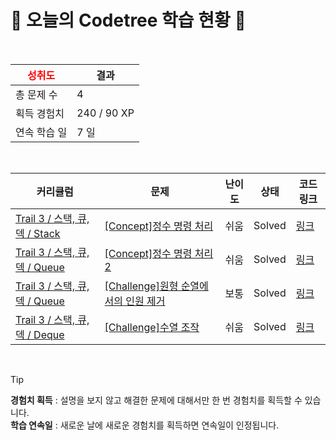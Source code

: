 # 🌲 오늘의 Codetree 학습 현황 🌲

<br />

| <span style="color:red;display:block;text-align:center;"> **성취도**</span> | 결과 |
|---|---|
| 총 문제 수 | 4 |
| 획득 경험치 | 240 / 90 XP |
| 연속 학습 일 | 7 일 |

<br />

|커리큘럼|문제|난이도|상태|코드 링크|
|---|---|---|---|---|
|[Trail 3 / 스택, 큐, 덱 / Stack](https://https://en.codetree.ai/trail-info/novice-high/)|[[Concept]정수 명령 처리](https://https://en.codetree.ai/trails/complete/curated-cards/intro-process-numeric-commands/)|쉬움|Solved|[링크](https://github.com/ljw092601/codetree-TILs/blob/main/250107/%EC%A0%95%EC%88%98%20%EB%AA%85%EB%A0%B9%20%EC%B2%98%EB%A6%AC/process-numeric-commands.cpp)|
|[Trail 3 / 스택, 큐, 덱 / Queue](https://https://en.codetree.ai/trail-info/novice-high/)|[[Concept]정수 명령 처리 2](https://https://en.codetree.ai/trails/complete/curated-cards/intro-process-numeric-commands-2/)|쉬움|Solved|[링크](https://github.com/ljw092601/codetree-TILs/blob/main/250107/%EC%A0%95%EC%88%98%20%EB%AA%85%EB%A0%B9%20%EC%B2%98%EB%A6%AC%202/process-numeric-commands-2.cpp)|
|[Trail 3 / 스택, 큐, 덱 / Queue](https://https://en.codetree.ai/trail-info/novice-high/)|[[Challenge]원형 순열에서의 인원 제거](https://https://en.codetree.ai/trails/complete/curated-cards/challenge-josephus-permutations/)|보통|Solved|[링크](https://github.com/ljw092601/codetree-TILs/blob/main/250107/%EC%9B%90%ED%98%95%20%EC%88%9C%EC%97%B4%EC%97%90%EC%84%9C%EC%9D%98%20%EC%9D%B8%EC%9B%90%20%EC%A0%9C%EA%B1%B0/josephus-permutations.cpp)|
|[Trail 3 / 스택, 큐, 덱 / Deque](https://https://en.codetree.ai/trail-info/novice-high/)|[[Challenge]수열 조작](https://https://en.codetree.ai/trails/complete/curated-cards/challenge-sequence-manipulation/)|쉬움|Solved|[링크](https://github.com/ljw092601/codetree-TILs/blob/main/250107/%EC%88%98%EC%97%B4%20%EC%A1%B0%EC%9E%91/sequence-manipulation.cpp)|


<br />

> [!TIP]
> **경험치 획득** : 설명을 보지 않고 해결한 문제에 대해서만 한 번 경험치를 획득할 수 있습니다.  
> **학습 연속일** : 새로운 날에 새로운 경험치를 획득하면 연속일이 인정됩니다.

